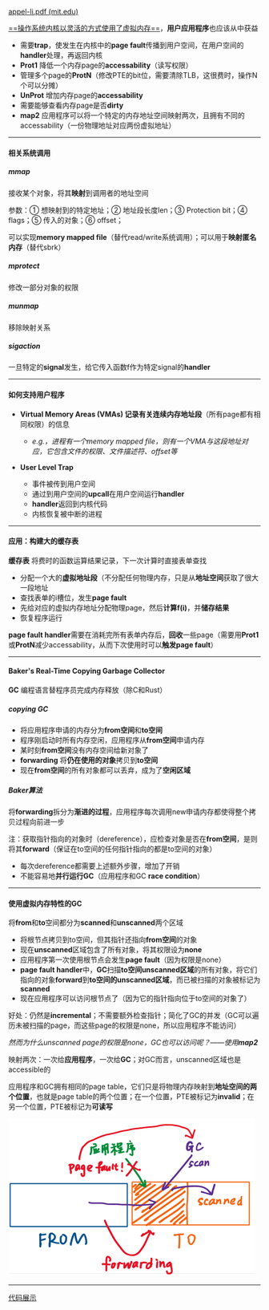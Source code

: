 [appel-li.pdf (mit.edu)](https://pdos.csail.mit.edu/6.828/2020/readings/appel-li.pdf)

[==操作系统内核以灵活的方式使用了虚拟内存==](onenote:#Lec08%20Page%20Fault&section-id={7EB9EBCE-898C-462A-BBF8-2771E8E465C5}&page-id={E136E66C-C439-4747-BB20-18063F481801}&end&base-path=https://d.docs.live.net/1f65032c09a11ca3/Documents/yuebaitu%20的笔记本/4各学科/3CS/玥自学/操作系统/lecture%20notes.one)，**用户应用程序**也应该从中获益

- 需要**trap**，使发生在内核中的**page fault**传播到用户空间，在用户空间的**handler**处理，再返回内核
- **Prot1** 降低一个内存page的**accessability**（读写权限）
- 管理多个page的**ProtN**（修改PTE的bit位，需要清除TLB，这很费时，操作N个可以分摊）
- **UnProt** 增加内存page的**accessability**
- 需要能够查看内存page是否**dirty**
- **map2** 应用程序可以将一个特定的内存地址空间映射两次，且拥有不同的accessability（一份物理地址对应两份虚拟地址）

---

#### 相关系统调用

##### mmap

接收某个对象，将其**映射**到调用者的地址空间

参数：① 想映射到的特定地址；② 地址段长度len；③ Protection bit；④ flags；⑤ 传入的对象；⑥ offset；

可以实现**memory mapped file**（替代read/write系统调用）；可以用于**映射匿名内存**（替代sbrk）

##### mprotect

修改一部分对象的权限

##### munmap

移除映射关系

##### sigaction

一旦特定的**signal**发生，给它传入函数f作为特定signal的**handler**

---

#### 如何支持用户程序

- **Virtual Memory Areas (VMAs) **记录有关**连续内存地址段**（所有page都有相同权限）的信息
  - *e.g.，进程有一个memory mapped file，则有一个VMA与这段地址对应，它包含文件的权限、文件描述符、offset等*

- **User Level Trap**
  - 事件被传到用户空间
  - 通过到用户空间的**upcall**在用户空间运行**handler**
  - **handler**返回到内核代码
  - 内核恢复被中断的进程


---

#### 应用：构建大的缓存表

**缓存表** 将费时的函数运算结果记录，下一次计算时直接表单查找

- 分配一个大的**虚拟地址段**（不分配任何物理内存，只是从**地址空间**获取了很大一段地址
- 查找表单的i槽位，发生**page fault**
- 先给对应的虚拟内存地址分配物理page，然后**计算f(i)**，并**储存结果**
- 恢复程序运行

**page fault handler**需要在消耗完所有表单内存后，**回收**一些page（需要用**Prot1**或**ProtN**减少accessability，从而下次使用时可以**触发page fault**）

---

#### Baker's Real-Time Copying Garbage Collector

**GC** 编程语言替程序员完成内存释放（除C和Rust）

##### copying GC

- 将应用程序申请的内存分为**from空间**和**to空间**
- 程序刚启动时所有内存空闲，应用程序从**from空间**申请内存
- 某时刻**from空间**没有内存空间给新对象了
- **forwarding** 将**仍在使用的对象**拷贝到**to空间**
- 现在**from空间**的所有对象都可以丢弃，成为了**空闲区域**



##### Baker算法

将**forwarding**拆分为**渐进的过程**，应用程序每次调用new申请内存都使得整个拷贝过程向前进一步

注：获取指针指向的对象时（dereference），应检查对象是否在**from空间**，是则将其**forward**（保证在to空间的任何指针指向的都是to空间的对象）

- 每次dereference都需要上述额外步骤，增加了开销
- 不能容易地**并行运行GC**（应用程序和GC **race condition**）

---

#### 使用虚拟内存特性的GC

将**from**和**to**空间都分为**scanned**和**unscanned**两个区域

- 将根节点拷贝到to空间，但其指针还指向**from空间**的对象
- 现在**unscanned**区域包含了所有对象，将其权限设为**none**
- 应用程序第一次使用根节点会发生**page fault**（因为权限是none）
- **page fault handler**中，**GC**扫描**to空间unscanned区域**的所有对象，将它们指向的对象**forward**到**to空间的unscanned区域**，而已被扫描的对象被标记为**scanned**
- 现在应用程序可以访问根节点了（因为它的指针指向位于to空间的对象了）

好处：仍然是**incremental**；不需要额外检查指针；简化了GC的并发（GC可以遍历未被扫描的page，而这些page的权限是none，所以应用程序不能访问）



*然而为什么unscanned page的权限是none，GC也可以访问呢？——使用**map2***

映射两次：一次给**应用程序**，一次给**GC**；对GC而言，unscanned区域也是accessible的

  应用程序和GC拥有相同的page table，它们只是将物理内存映射到**地址空间的两个位置**，也就是page table的两个位置；在一个位置，PTE被标记为**invalid**；在另一个位置，PTE被标记为**可读写**

  ![](image_1.3cba83a5.png)


---

[代码展示](https://mit-public-courses-cn-translatio.gitbook.io/mit6-s081/lec17-virtual-memory-for-applications-frans/17.7-shi-yong-xu-ni-nei-cun-te-xing-de-gc-dai-ma-zhan-shi)

